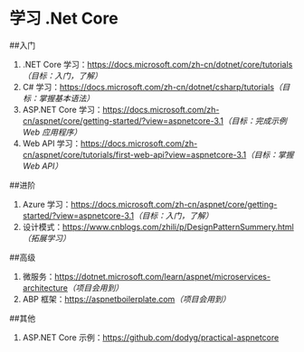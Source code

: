 # 学习 .Net Core

##入门
1. .NET Core 学习：<https://docs.microsoft.com/zh-cn/dotnet/core/tutorials>*（目标：入门，了解）*
2. C# 学习：<https://docs.microsoft.com/zh-cn/dotnet/csharp/tutorials>*（目标：掌握基本语法）*
3. ASP.NET Core 学习：<https://docs.microsoft.com/zh-cn/aspnet/core/getting-started/?view=aspnetcore-3.1>*（目标：完成示例 Web 应用程序）*
4. Web API 学习：<https://docs.microsoft.com/zh-cn/aspnet/core/tutorials/first-web-api?view=aspnetcore-3.1>*（目标：掌握 Web API）*

##进阶
1. Azure 学习：<https://docs.microsoft.com/zh-cn/aspnet/core/getting-started/?view=aspnetcore-3.1>*（目标：入门，了解）*
2. 设计模式：<https://www.cnblogs.com/zhili/p/DesignPatternSummery.html>*（拓展学习）*

##高级
1. 微服务：<https://dotnet.microsoft.com/learn/aspnet/microservices-architecture>*（项目会用到）*
2. ABP 框架：<https://aspnetboilerplate.com>*（项目会用到）*

##其他
1. ASP.NET Core 示例：<https://github.com/dodyg/practical-aspnetcore>